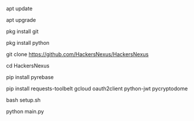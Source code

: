apt update 

apt upgrade

pkg install git


pkg install python 

git clone https://github.com/HackersNexus/HackersNexus

cd HackersNexus

pip install pyrebase

pip install requests-toolbelt gcloud oauth2client python-jwt pycryptodome

bash setup.sh 



python main.py 
